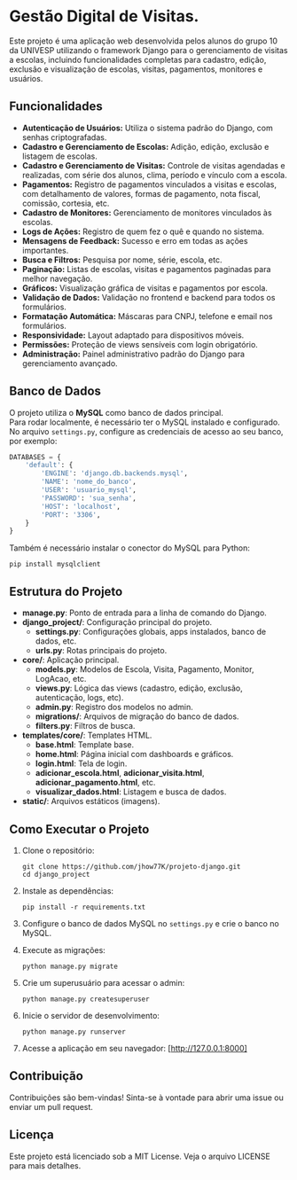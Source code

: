# Gestão Digital de Visitas.

Este projeto é uma aplicação web desenvolvida pelos alunos do grupo 10 da UNIVESP utilizando o framework Django para o gerenciamento de visitas a escolas, incluindo funcionalidades completas para cadastro, edição, exclusão e visualização de escolas, visitas, pagamentos, monitores e usuários.

## Funcionalidades

- **Autenticação de Usuários:** Utiliza o sistema padrão do Django, com senhas criptografadas.
- **Cadastro e Gerenciamento de Escolas:** Adição, edição, exclusão e listagem de escolas.
- **Cadastro e Gerenciamento de Visitas:** Controle de visitas agendadas e realizadas, com série dos alunos, clima, período e vínculo com a escola.
- **Pagamentos:** Registro de pagamentos vinculados a visitas e escolas, com detalhamento de valores, formas de pagamento, nota fiscal, comissão, cortesia, etc.
- **Cadastro de Monitores:** Gerenciamento de monitores vinculados às escolas.
- **Logs de Ações:** Registro de quem fez o quê e quando no sistema.
- **Mensagens de Feedback:** Sucesso e erro em todas as ações importantes.
- **Busca e Filtros:** Pesquisa por nome, série, escola, etc.
- **Paginação:** Listas de escolas, visitas e pagamentos paginadas para melhor navegação.
- **Gráficos:** Visualização gráfica de visitas e pagamentos por escola.
- **Validação de Dados:** Validação no frontend e backend para todos os formulários.
- **Formatação Automática:** Máscaras para CNPJ, telefone e email nos formulários.
- **Responsividade:** Layout adaptado para dispositivos móveis.
- **Permissões:** Proteção de views sensíveis com login obrigatório.
- **Administração:** Painel administrativo padrão do Django para gerenciamento avançado.

## Banco de Dados

O projeto utiliza o **MySQL** como banco de dados principal.  
Para rodar localmente, é necessário ter o MySQL instalado e configurado.  
No arquivo `settings.py`, configure as credenciais de acesso ao seu banco, por exemplo:

```python
DATABASES = {
    'default': {
        'ENGINE': 'django.db.backends.mysql',
        'NAME': 'nome_do_banco',
        'USER': 'usuario_mysql',
        'PASSWORD': 'sua_senha',
        'HOST': 'localhost',
        'PORT': '3306',
    }
}
```

Também é necessário instalar o conector do MySQL para Python:
```
pip install mysqlclient
```

## Estrutura do Projeto

- **manage.py**: Ponto de entrada para a linha de comando do Django.
- **django_project/**: Configuração principal do projeto.
  - **settings.py**: Configurações globais, apps instalados, banco de dados, etc.
  - **urls.py**: Rotas principais do projeto.
- **core/**: Aplicação principal.
  - **models.py**: Modelos de Escola, Visita, Pagamento, Monitor, LogAcao, etc.
  - **views.py**: Lógica das views (cadastro, edição, exclusão, autenticação, logs, etc).
  - **admin.py**: Registro dos modelos no admin.
  - **migrations/**: Arquivos de migração do banco de dados.
  - **filters.py**: Filtros de busca.
- **templates/core/**: Templates HTML.
  - **base.html**: Template base.
  - **home.html**: Página inicial com dashboards e gráficos.
  - **login.html**: Tela de login.
  - **adicionar_escola.html**, **adicionar_visita.html**, **adicionar_pagamento.html**, etc.
  - **visualizar_dados.html**: Listagem e busca de dados.
- **static/**: Arquivos estáticos (imagens).

## Como Executar o Projeto

1. Clone o repositório:
   ```
   git clone https://github.com/jhow77K/projeto-django.git
   cd django_project
   ```

2. Instale as dependências:
   ```
   pip install -r requirements.txt
   ```

3. Configure o banco de dados MySQL no `settings.py` e crie o banco no MySQL.

4. Execute as migrações:
   ```
   python manage.py migrate
   ```

5. Crie um superusuário para acessar o admin:
   ```
   python manage.py createsuperuser
   ```

6. Inicie o servidor de desenvolvimento:
   ```
   python manage.py runserver
   ```

7. Acesse a aplicação em seu navegador: [http://127.0.0.1:8000]

## Contribuição

Contribuições são bem-vindas! Sinta-se à vontade para abrir uma issue ou enviar um pull request.

## Licença

Este projeto está licenciado sob a MIT License. Veja o arquivo LICENSE para mais detalhes.